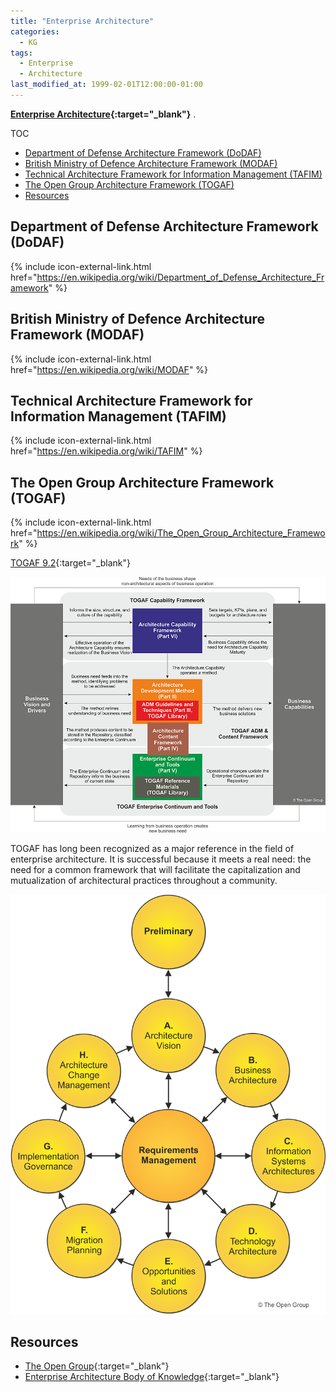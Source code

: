 ```yaml
---
title: "Enterprise Architecture"
categories:
  - KG
tags:
  - Enterprise
  - Architecture
last_modified_at: 1999-02-01T12:00:00-01:00
---
```


**[Enterprise Architecture](https://en.wikipedia.org/wiki/Enterprise_architecture){:target="_blank"}** .

TOC

- [Department of Defense Architecture Framework (DoDAF)](#department-of-defense-architecture-framework-dodaf)
- [British Ministry of Defence Architecture Framework (MODAF)](#british-ministry-of-defence-architecture-framework-modaf)
- [Technical Architecture Framework for Information Management (TAFIM)](#technical-architecture-framework-for-information-management-tafim)
- [The Open Group Architecture Framework (TOGAF)](#the-open-group-architecture-framework-togaf)
- [Resources](#resources)


## Department of Defense Architecture Framework (DoDAF)
{% include icon-external-link.html href="https://en.wikipedia.org/wiki/Department_of_Defense_Architecture_Framework" %}


## British Ministry of Defence Architecture Framework (MODAF)
{% include icon-external-link.html href="https://en.wikipedia.org/wiki/MODAF" %}


## Technical Architecture Framework for Information Management (TAFIM)
{% include icon-external-link.html href="https://en.wikipedia.org/wiki/TAFIM" %}


## The Open Group Architecture Framework (TOGAF)
{% include icon-external-link.html href="https://en.wikipedia.org/wiki/The_Open_Group_Architecture_Framework" %}

[TOGAF 9.2](https://pubs.opengroup.org/architecture/togaf92-doc/arch/index.html){:target="_blank"}

![](/assets/images/posts/1999-02-01-EnterpriseArchitecture/01_structure.png)

TOGAF has long been recognized as a major reference in the field of enterprise architecture. It is successful because it meets a real need: the need for a common framework that will facilitate the capitalization and mutualization of architectural practices throughout a community.

![](/assets/images/posts/1999-02-01-EnterpriseArchitecture/adm_tog-r2.png)

## Resources

- [The Open Group](https://www.opengroup.org){:target="_blank"}
- [Enterprise Architecture Body of Knowledge](https://en.wikipedia.org/wiki/Enterprise_Architecture_Body_of_Knowledge){:target="_blank"}
